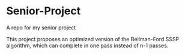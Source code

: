 # Senior-Project
A repo for my senior project

This project proposes an optimized version of the Bellman-Ford SSSP algorithm, which can complete in one pass instead of n-1 passes. 